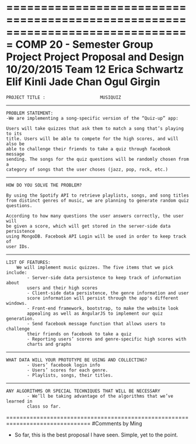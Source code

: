 ===============================================================================
					COMP 20 -  Semester Group Project
						Project Proposal and Design
								10/20/2015
	Team 12
		Erica Schwartz
		Elif Kinli
		Jade Chan
		Ogul Girgin
===============================================================================
	PROJECT TITLE : 					MUSIQUIZ
-------------------------------------------------------------------------------
	PROBLEM STATEMENT:
	-We are implementing a song-specific version of the “Quiz-up” app: 

	Users will take quizzes that ask them to match a song that’s playing to its
	title. Users will be able to compete for the high scores, and will also be
	able to challenge their friends to take a quiz through facebook message
	sending. The songs for the quiz questions will be randomly chosen from a
	category of songs that the user choses (jazz, pop, rock, etc.)

-------------------------------------------------------------------------------
	HOW DO YOU SOLVE THE PROBLEM?

	By using the Spotify API to retrieve playlists, songs, and song titles 
	from distinct genres of music, we are planning to generate random quiz 
	questions.

	According to how many questions the user answers correctly, the user will 
	be given a score, which will get stored in the server-side data persistence 
	using MongoDB. Facebook API Login will be used in order to keep track of 
	user IDs.
-------------------------------------------------------------------------------
	LIST OF FEATURES:
		We will implement music quizzes. The five items that we pick include:
			- Server-side data persistence to keep track of information about 
			users and their high scores
			- Client-side data persistence, the genre information and user
			score information will persist through the app's different windows. 
			- Front-end framework, bootstrap, to make the website look
			appealing as well as AngularJS to implement our quiz generation.
			- Send facebook message function that allows users to challenge
			their friends on facebook to take a quiz
			- Reporting users’ scores and genre-specific high scores with 
			charts and graphs

-------------------------------------------------------------------------------
	WHAT DATA WILL YOUR PROTOTYPE BE USING AND COLLECTING?
			- Users’ facebook login info
			- Users’ scores for each genre. 
			- Playlists, songs, their titles.

-------------------------------------------------------------------------------
	ANY ALGORITHMS OR SPECIAL TECHNIQUES THAT WILL BE NECESSARY 
			- We’ll be taking advantage of the algorithms that we’ve learned in 
			class so far.

===============================================================================
#Comments by Ming
* So far, this is the best proposal I have seen.  Simple, yet to the point.
